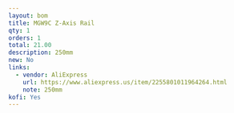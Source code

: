 ```yaml
---
layout: bom
title: MGW9C Z-Axis Rail
qty: 1
orders: 1
total: 21.00
description: 250mm
new: No
links:
  - vendor: AliExpress
    url: https://www.aliexpress.us/item/2255801011964264.html
    note: 250mm
kofi: Yes
---
```

